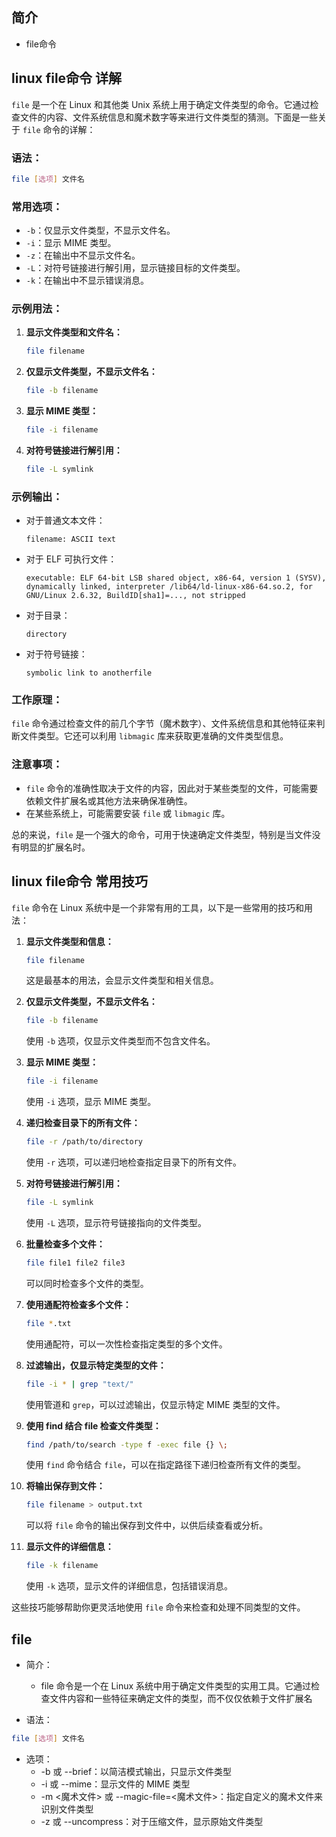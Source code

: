 ## 简介

+ file命令

## linux file命令 详解

`file` 是一个在 Linux 和其他类 Unix 系统上用于确定文件类型的命令。它通过检查文件的内容、文件系统信息和魔术数字等来进行文件类型的猜测。下面是一些关于 `file` 命令的详解：

### 语法：

```bash
file [选项] 文件名
```

### 常用选项：

- `-b`：仅显示文件类型，不显示文件名。
- `-i`：显示 MIME 类型。
- `-z`：在输出中不显示文件名。
- `-L`：对符号链接进行解引用，显示链接目标的文件类型。
- `-k`：在输出中不显示错误消息。

### 示例用法：

1. **显示文件类型和文件名：**
   ```bash
   file filename
   ```

2. **仅显示文件类型，不显示文件名：**
   ```bash
   file -b filename
   ```

3. **显示 MIME 类型：**
   ```bash
   file -i filename
   ```

4. **对符号链接进行解引用：**
   ```bash
   file -L symlink
   ```

### 示例输出：

- 对于普通文本文件：
  ```
  filename: ASCII text
  ```

- 对于 ELF 可执行文件：
  ```
  executable: ELF 64-bit LSB shared object, x86-64, version 1 (SYSV), dynamically linked, interpreter /lib64/ld-linux-x86-64.so.2, for GNU/Linux 2.6.32, BuildID[sha1]=..., not stripped
  ```

- 对于目录：
  ```
  directory
  ```

- 对于符号链接：
  ```
  symbolic link to anotherfile
  ```

### 工作原理：

`file` 命令通过检查文件的前几个字节（魔术数字）、文件系统信息和其他特征来判断文件类型。它还可以利用 `libmagic` 库来获取更准确的文件类型信息。

### 注意事项：

- `file` 命令的准确性取决于文件的内容，因此对于某些类型的文件，可能需要依赖文件扩展名或其他方法来确保准确性。
- 在某些系统上，可能需要安装 `file` 或 `libmagic` 库。

总的来说，`file` 是一个强大的命令，可用于快速确定文件类型，特别是当文件没有明显的扩展名时。

##  linux file命令 常用技巧

`file` 命令在 Linux 系统中是一个非常有用的工具，以下是一些常用的技巧和用法：

1. **显示文件类型和信息：**
   ```bash
   file filename
   ```
   这是最基本的用法，会显示文件类型和相关信息。

2. **仅显示文件类型，不显示文件名：**
   ```bash
   file -b filename
   ```
   使用 `-b` 选项，仅显示文件类型而不包含文件名。

3. **显示 MIME 类型：**
   ```bash
   file -i filename
   ```
   使用 `-i` 选项，显示 MIME 类型。

4. **递归检查目录下的所有文件：**
   ```bash
   file -r /path/to/directory
   ```
   使用 `-r` 选项，可以递归地检查指定目录下的所有文件。

5. **对符号链接进行解引用：**
   ```bash
   file -L symlink
   ```
   使用 `-L` 选项，显示符号链接指向的文件类型。

6. **批量检查多个文件：**
   ```bash
   file file1 file2 file3
   ```
   可以同时检查多个文件的类型。

7. **使用通配符检查多个文件：**
   ```bash
   file *.txt
   ```
   使用通配符，可以一次性检查指定类型的多个文件。

8. **过滤输出，仅显示特定类型的文件：**
   ```bash
   file -i * | grep "text/"
   ```
   使用管道和 `grep`，可以过滤输出，仅显示特定 MIME 类型的文件。

9. **使用 find 结合 file 检查文件类型：**
   ```bash
   find /path/to/search -type f -exec file {} \;
   ```
   使用 `find` 命令结合 `file`，可以在指定路径下递归检查所有文件的类型。

10. **将输出保存到文件：**
    ```bash
    file filename > output.txt
    ```
    可以将 `file` 命令的输出保存到文件中，以供后续查看或分析。

11. **显示文件的详细信息：**
    ```bash
    file -k filename
    ```
    使用 `-k` 选项，显示文件的详细信息，包括错误消息。

这些技巧能够帮助你更灵活地使用 `file` 命令来检查和处理不同类型的文件。

## file  

<!-- + 使用file命令,查看某个文件的类型信息 -->

+ 简介：
  + file 命令是一个在 Linux 系统中用于确定文件类型的实用工具。它通过检查文件内容和一些特征来确定文件的类型，而不仅仅依赖于文件扩展名

+ 语法：
```bash
file [选项] 文件名
```

+ 选项：
  + -b 或 --brief：以简洁模式输出，只显示文件类型
  + -i 或 --mime：显示文件的 MIME 类型
  + -m <魔术文件> 或 --magic-file=<魔术文件>：指定自定义的魔术文件来识别文件类型
  + -z 或 --uncompress：对于压缩文件，显示原始文件类型